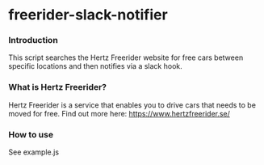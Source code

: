 # freerider-slack-notifier
### Introduction
This script searches the Hertz Freerider website for free cars between specific locations and then notifies via a slack hook.

### What is Hertz Freerider?
Hertz Freerider is a service that enables you to drive cars that needs to be moved for free. Find out more here: https://www.hertzfreerider.se/

### How to use
See example.js

